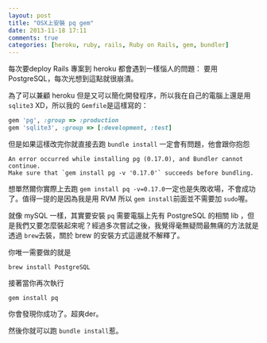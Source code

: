 ```yaml
---
layout: post
title: "OSX上安裝 pq gem"
date: 2013-11-18 17:11
comments: true
categories: [heroku, ruby, rails, Ruby on Rails, gem, bundler]
---
```

每次要deploy Rails 專案到 heroku 都會遇到一樣惱人的問題： 要用 PostgreSQL，每次光想到這點就很崩潰。

為了可以兼顧 heroku 但是又可以簡化開發程序，所以我在自己的電腦上還是用 `sqlite3` XD，所以我的 `Gemfile`是這樣寫的：

```ruby Gemfile
gem 'pg', :group => :production
gem 'sqlite3', :group => [:development, :test]
```

但是如果這樣改完你就直接去跑 `bundle install` 一定會有問題，他會跟你抱怨
```
An error occurred while installing pg (0.17.0), and Bundler cannot continue.
Make sure that `gem install pg -v '0.17.0'` succeeds before bundling.
```

想單然爾你實際上去跑 `gem install pq -v=0.17.0`一定也是失敗收場，不會成功了。值得一提的是因為我是用 RVM 所以 `gem install`前面並不需要加 `sudo`喔。

就像 mySQL 一樣，其實要安裝 `pq` 需要電腦上先有 PostgreSQL 的相關 lib ，但是我們又要怎麼裝起來呢？經過多次嘗試之後，我覺得毫無疑問最無痛的方法就是透過 `brew`去裝，關於 brew 的安裝方式這邊就不解釋了。

你唯一需要做的就是
```
brew install PostgreSQL
```
接著當你再次執行
```
gem install pq
```
你會發現你成功了。超爽der。

然後你就可以跑 `bundle install`惹。